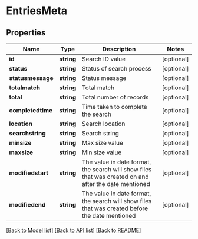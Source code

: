 # EntriesMeta

## Properties
Name | Type | Description | Notes
------------ | ------------- | ------------- | -------------
**id** | **string** | Search ID value | [optional] 
**status** | **string** | Status of search process | [optional] 
**statusmessage** | **string** | Status message | [optional] 
**totalmatch** | **string** | Total match | [optional] 
**total** | **string** | Total number of records | [optional] 
**completedtime** | **string** | Time taken to complete the search | [optional] 
**location** | **string** | Search location | [optional] 
**searchstring** | **string** | Search string | [optional] 
**minsize** | **string** | Max size value | [optional] 
**maxsize** | **string** | Min size value | [optional] 
**modifiedstart** | **string** | The value in date format, the search will show files that was created on and after the date mentioned | [optional] 
**modifiedend** | **string** | The value in date format, the search will show files that was created before the date mentioned | [optional] 

[[Back to Model list]](../README.md#documentation-for-models) [[Back to API list]](../README.md#documentation-for-api-endpoints) [[Back to README]](../README.md)


